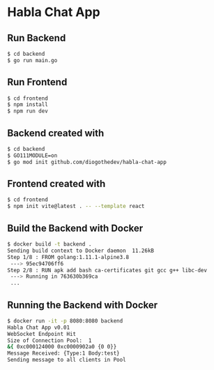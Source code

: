 # Habla Chat App

## Run Backend
```bash
$ cd backend
$ go run main.go
```
## Run Frontend
```bash
$ cd frontend
$ npm install
$ npm run dev
```
## Backend created with
```bash
$ cd backend
$ GO111MODULE=on
$ go mod init github.com/diogothedev/habla-chat-app
```
## Frontend created with
```bash
$ cd frontend
$ npm init vite@latest . -- --template react
```
## Build the Backend with Docker
```bash
$ docker build -t backend .
Sending build context to Docker daemon  11.26kB
Step 1/8 : FROM golang:1.11.1-alpine3.8
 ---> 95ec94706ff6
Step 2/8 : RUN apk add bash ca-certificates git gcc g++ libc-dev
 ---> Running in 763630b369ca
 ...
```
## Running the Backend with Docker
```bash
$ docker run -it -p 8080:8080 backend
Habla Chat App v0.01
WebSocket Endpoint Hit
Size of Connection Pool:  1
&{ 0xc000124000 0xc0000902a0 {0 0}}
Message Received: {Type:1 Body:test}
Sending message to all clients in Pool
```